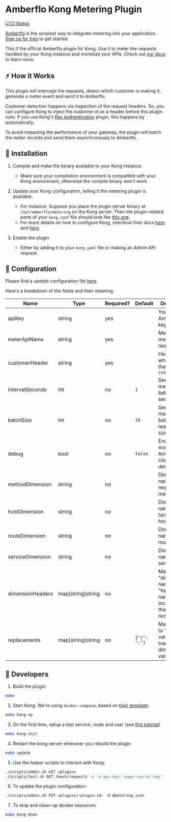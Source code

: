 # Amberflo Kong Metering Plugin

<p>
    <a href="https://github.com/amberflo/kong-plugin/actions">
        <img alt="CI Status" src="https://github.com/amberflo/kong-plugin/actions/workflows/test.yml/badge.svg?branch=main">
    </a>
</p>

[Amberflo](https://amberflo.io) is the simplest way to integrate metering into your application. [Sign up for free](https://ui.amberflo.io/) to get started.

This if the official Amberflo plugin for Kong. Use it to meter the requests handled by your Kong instance and monetize your APIs. Check out [our docs](https://docs.amberflo.io/docs) to learn more.

## :zap: How it Works

This plugin will intercept the requests, detect which customer is making it, generate a meter event and send it to Amberflo.

Customer detection happens via inspection of the request headers. So, you can configure Kong to inject the customer id as a header before this plugin runs. If you use Kong's [Key Authentication](https://docs.konghq.com/hub/kong-inc/key-auth/) plugin, this happens by automatically.

To avoid impacting the performance of your gateway, the plugin will batch the meter records and send them asynchronously to Amberflo.

## :rocket: Installation

1. Compile and make the binary available to your Kong instance.
    - Make sure your compilation environment is compatible with your Kong environment, otherwise the compile binary won't work.

2. Update your Kong configuration, telling it the metering plugin is available.
    - For instance. Suppose you place the plugin server binary at `/opt/amberflo/metering` on the Kong server. Then the plugin-related parts of your `kong.conf` file should look like [this one](./kong.conf).
    - For more details on how to configure Kong, checkout their docs [here](https://docs.konghq.com/gateway/latest/plugin-development/pluginserver/go/#example-configuration) and [here](https://docs.konghq.com/gateway/latest/reference/configuration/)

3. Enable the plugin
    - Either by adding it to your `kong.yaml` file or making an Admin API request.

## :scroll: Configuration

Please find a sample configuration file [here](./metering.json).

Here's a breakdown of the fields and their meaning.

| Name             | Type              | Required? | Default      | Description                                                                 |
|------------------|-------------------|-----------|--------------|-----------------------------------------------------------------------------|
| apiKey           | string            | yes       |              | Your Amberflo API key                                                       |
| meterApiName     | string            | yes       |              | Meter for metering the requests                                             |
| customerHeader   | string            | yes       |              | Header from which to get the Amberflo `customerId`                          |
| intervalSeconds  | int               | no        | `1`          | Send the meter record batch every `x` seconds                               |
| batchSize        | int               | no        | `10`         | Send the meter record batch when it reaches this size                       |
| debug            | bool              | no        | `false`      | Enable debug mode of the Amberflo API client (for development)              |
| methodDimension  | string            | no        |              | Dimension name for the request method                                       |
| hostDimension    | string            | no        |              | Dimension name for the target url host                                      |
| routeDimension   | string            | no        |              | Dimension name for the route name                                           |
| serviceDimension | string            | no        |              | Dimension name for the service name                                         |
| dimensionHeaders | map[string]string | no        |              | Map of "dimension name" to "header name", for inclusion in the meter record |
| replacements     | map[string]string | no        | `{"/": ":"}` | Map of "old" to "new" values for transforming dimension values              |

## :construction_worker: Developers

1. Build the plugin

```sh
make
```

2. Start Kong. We're using `docker-compose`, based on [their template](https://github.com/Kong/docker-kong/tree/master/compose):
```sh
make kong-up
```

3. On the first time, setup a test service, route and user (see [this tutorial](https://docs.konghq.com/gateway/3.0.x/get-started/key-authentication/))
```sh
make kong-init
```

4. Restart the kong server whenever you rebuild the plugin
```sh
make update
```

5. Use the helper scripts to interact with Kong:
```sh
./scripts/admin.sh GET /plugins
./scripts/test.sh GET /mock/requests -H 'x-api-key: super-secret-key' -i
```

6. To update the plugin configuration:
```sh
./scripts/admin.sh PUT /plugins/<plugin-id> -d @metering.json
```

7. To stop and clean-up docker resources
```sh
make kong-down
```
